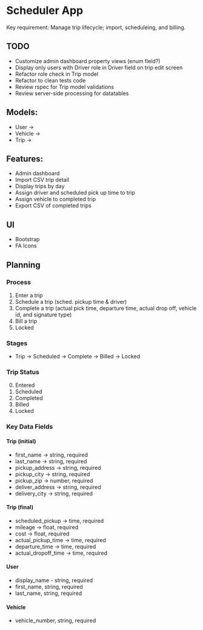 # Scheduler App

Key requirement: Manage trip lifecycle; import, scheduleing, and billing.

## TODO

- Customize admin dashboard property views (enum field?)
- Display only users with Driver role in Driver field on trip edit screen
- Refactor role check in Trip model
- Refactor to clean tests code
- Review rspec for Trip model validations
- Review server-side processing for datatables

## Models:

- User ->
- Vehicle ->
- Trip ->

## Features:

- Admin dashboard
- Import CSV trip detail
- Display trips by day
- Assign driver and scheduled pick up time to trip
- Assign vehicle to completed trip
- Export CSV of completed trips

## UI

- Bootstrap
- FA Icons

## Planning

### Process

1. Enter a trip
2. Schedule a trip (sched. pickup time & driver)
3. Complete a trip (actual pick time, departure time, actual drop off, vehicle id, and signature type)
4. Bill a trip
5. Locked

### Stages

- Trip -> Scheduled -> Complete -> Billed -> Locked

### Trip Status

0. Entered
1. Scheduled
1. Completed
1. Billed
1. Locked

### Key Data Fields

#### Trip (initial)

- first_name -> string, required
- last_name -> string, required
- pickup_address -> string, required
- pickup_city -> string, required
- pickup_zip -> number, required
- deliver_address -> string, required
- delivery_city -> string, required

#### Trip (final)

- scheduled_pickup -> time, required
- mileage -> float, required
- cost -> float, required
- actual_pickup_time -> time, required
- departure_time -> time, required
- actual_dropoff_time -> time, required

#### User

- display_name - string, required
- first_name, string, required
- last_name, string, required

#### Vehicle

- vehicle_number, string, required
